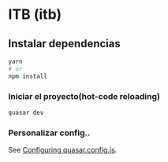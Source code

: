 # ITB (itb)

## Instalar dependencias

```bash
yarn
# or
npm install
```

### Iniciar el proyecto(hot-code reloading)

```bash
quasar dev
```

### Personalizar config..

See [Configuring quasar.config.js](https://v2.quasar.dev/quasar-cli-vite/quasar-config-js).
